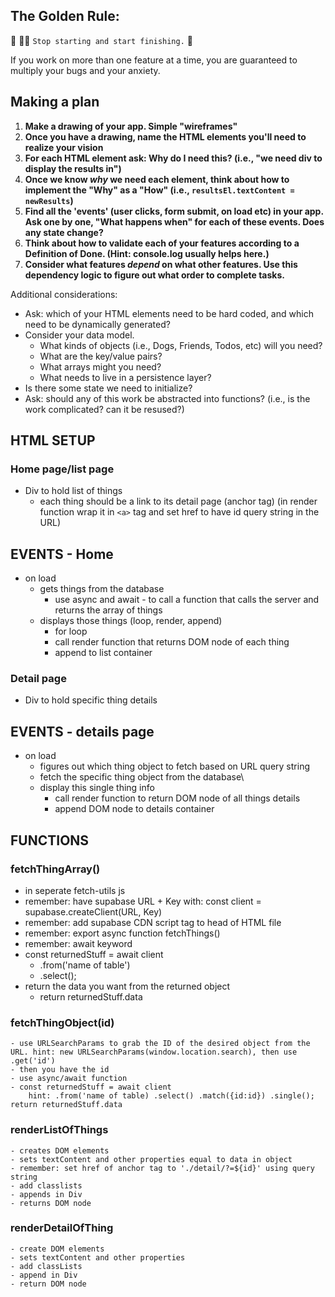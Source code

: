 ## The Golden Rule: 

🦸 🦸‍♂️ `Stop starting and start finishing.` 🏁

If you work on more than one feature at a time, you are guaranteed to multiply your bugs and your anxiety.

## Making a plan

1) **Make a drawing of your app. Simple "wireframes"**
1) **Once you have a drawing, name the HTML elements you'll need to realize your vision**
1) **For each HTML element ask: Why do I need this? (i.e., "we need div to display the results in")** 
1) **Once we know _why_ we need each element, think about how to implement the "Why" as a "How" (i.e., `resultsEl.textContent = newResults`)**
1) **Find all the 'events' (user clicks, form submit, on load etc) in your app. Ask one by one, "What happens when" for each of these events. Does any state change?**
1) **Think about how to validate each of your features according to a Definition of Done. (Hint: console.log usually helps here.)**
1) **Consider what features _depend_ on what other features. Use this dependency logic to figure out what order to complete tasks.**

Additional considerations:
- Ask: which of your HTML elements need to be hard coded, and which need to be dynamically generated?
- Consider your data model. 
  - What kinds of objects (i.e., Dogs, Friends, Todos, etc) will you need? 
  - What are the key/value pairs? 
  - What arrays might you need? 
  - What needs to live in a persistence layer?
- Is there some state we need to initialize?
- Ask: should any of this work be abstracted into functions? (i.e., is the work complicated? can it be resused?)


## HTML SETUP

### Home page/list page
- Div to hold list of things
    - each thing should be a link to its detail page (anchor tag) (in render function wrap it in `<a>` tag and set href to have id query string in the URL)

## EVENTS - Home
- on load
    - gets things from the database
        - use async and await - to call a function that calls the server and returns the array of things
    - displays those things (loop, render, append)
        - for loop
        - call render function that returns DOM node of each thing
        - append to list container

### Detail page
- Div to hold specific thing details

## EVENTS - details page
- on load
    - figures out which thing object to fetch based on URL query string
    - fetch the specific thing object from the database\
    - display this single thing info
        - call render function to return DOM node of all things details
        - append DOM node to details container

## FUNCTIONS

### fetchThingArray()
  - in seperate fetch-utils js
  - remember: have supabase URL + Key with: const client = supabase.createClient(URL, Key)
  - remember: add supabase CDN script tag to head of HTML file
  - remember: export async function fetchThings()
  - remember: await keyword
  - const returnedStuff = await client
    - .from('name of table')
    - .select();
- return the data you want from the returned object  
    - return returnedStuff.data

### fetchThingObject(id)
    - use URLSearchParams to grab the ID of the desired object from the URL. hint: new URLSearchParams(window.location.search), then use .get('id')
    - then you have the id
    - use async/await function
    - const returnedStuff = await client
        hint: .from('name of table) .select() .match({id:id}) .single();
    return returnedStuff.data
    



### renderListOfThings
    - creates DOM elements
    - sets textContent and other properties equal to data in object
    - remember: set href of anchor tag to './detail/?=${id}' using query string
    - add classlists
    - appends in Div
    - returns DOM node

### renderDetailOfThing
    - create DOM elements
    - sets textContent and other properties
    - add classLists
    - append in Div
    - return DOM node